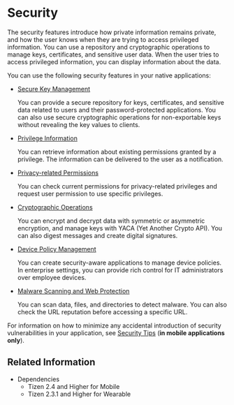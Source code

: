 # Security


The security features introduce how private information remains private, and how the user knows when they are trying to access privileged information. You can use a repository and cryptographic operations to manage keys, certificates, and sensitive user data. When the user tries to access privileged information, you can display information about the data.

You can use the following security features in your native applications:

- [Secure Key Management](secure-key.md)

  You can provide a secure repository for keys, certificates, and sensitive data related to users and their password-protected applications. You can also use secure cryptographic operations for non-exportable keys without revealing the key values to clients.

- [Privilege Information](privilege.md)

  You can retrieve information about existing permissions granted by a privilege. The information can be delivered to the user as a notification.

- [Privacy-related Permissions](privacy-related-permissions.md)

  You can check current permissions for privacy-related privileges and request user permission to use specific privileges.

- [Cryptographic Operations](yaca.md)

  You can encrypt and decrypt data with symmetric or asymmetric encryption, and manage keys with YACA (Yet Another Crypto API). You can also digest messages and create digital signatures.

- [Device Policy Management](dpm.md)

  You can create security-aware applications to manage device policies. In enterprise settings, you can provide rich control for IT administrators over employee devices.

- [Malware Scanning and Web Protection](csr.md)

  You can scan data, files, and directories to detect malware. You can also check the URL reputation before accessing a specific URL.

For information on how to minimize any accidental introduction of security vulnerabilities in your application, see [Security Tips](security-tip.md) (**in mobile applications only**).

## Related Information
- Dependencies
  - Tizen 2.4 and Higher for Mobile
  - Tizen 2.3.1 and Higher for Wearable
